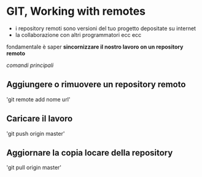 # GIT, Working with remotes

- i repository remoti sono versioni del tuo progetto depositate su internet
- la collaborazione con altri programmatori ecc ecc

fondamentale è saper **sincornizzare il nostro lavoro on un repository remoto**

*comandi principali*

## Aggiungere o rimuovere un repository remoto

'git remote add nome url'

## Caricare il lavoro

'git push origin master'

## Aggiornare la copia locare della repository

'git pull origin master'
